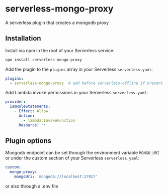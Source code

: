 # serverless-mongo-proxy

A serverless plugin that creates a mongodb proxy

## Installation

Install via npm in the root of your Serverless service:
```sh
npm install serverless-mongo-proxy
```

Add the plugin to the `plugins` array in your Serverless `serverless.yaml`:
```yaml
plugins:
  - serverless-mongo-proxy  # add before serverless-offline if present
```

Add Lambda invoke permissions in your Serverless `serverless.yaml`:
```yaml
provider:
  iamRoleStatements:
    - Effect: Allow
      Action:
        - lambda:InvokeFunction
      Resource: '*'
```

## Plugin options
Mongodb endpoint can be set through the environment variable `MONGO_URI` or
under the custom section of your Serverless `serverless.yaml`:
```yaml
custom:
  mongo-proxy:
    mongoUri: 'mongodb://localhost:27017'
```
or also through a .env file
